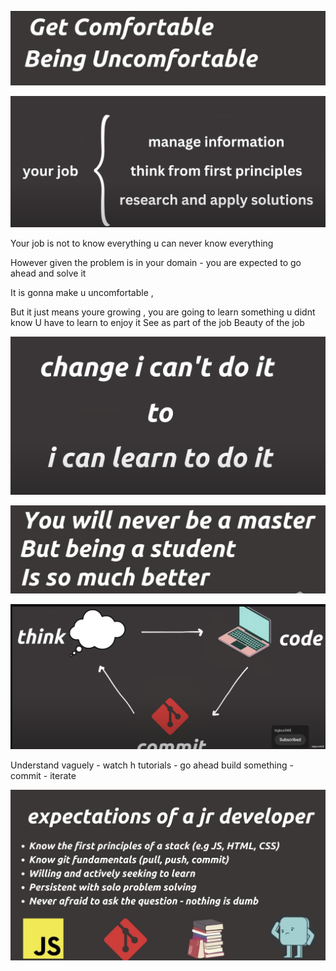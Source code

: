 ![Alt text](image-4.png)

![Alt text](image-5.png)

Your job is not to know everything 
u can never know everything 

However given the problem is in your domain - you are expected to go ahead and solve it 

It is gonna make u uncomfortable ,

But it just means youre growing , you are going to learn something u didnt know 
U have to learn to enjoy it 
See as part of the job
Beauty of the job 


![Alt text](image-6.png)


![Alt text](image-7.png)


![Alt text](image-8.png)

Understand vaguely - watch h tutorials - go ahead build something - commit - iterate 


![Alt text](image-9.png)

